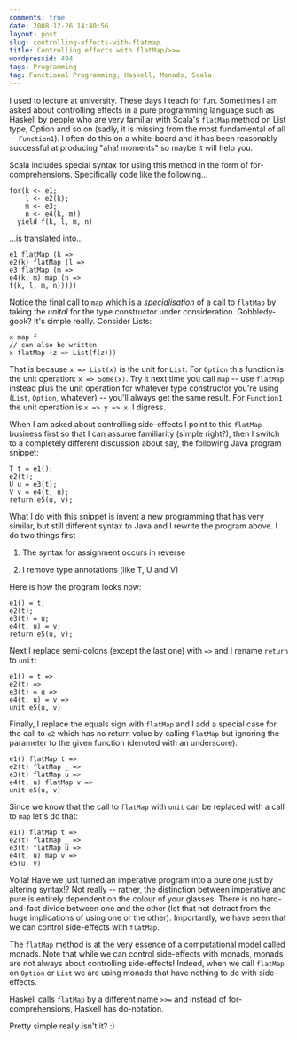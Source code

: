 ```yaml
---
comments: true
date: 2008-12-26 14:40:56
layout: post
slug: controlling-effects-with-flatmap
title: Controlling effects with flatMap/>>=
wordpressid: 494
tags: Programming
tag: Functional Programming, Haskell, Monads, Scala
---
```


I used to lecture at university. These days I teach for fun. Sometimes I am asked about controlling effects in a pure programming language such as Haskell by people who are very familiar with Scala's `flatMap` method on List type, Option and so on (sadly, it is missing from the most fundamental of all -- `Function1`). I often do this on a white-board and it has been reasonably successful at producing "aha! moments" so maybe it will help you.

Scala includes special syntax for using this method in the form of for-comprehensions. Specifically code like the following...

    
~~~{.Haskell}
for(k <- e1;
    l <- e2(k);
    m <- e3;
    n <- e4(k, m))
  yield f(k, l, m, n)
~~~


...is translated into...

    
~~~{.Scala}
e1 flatMap (k =>
e2(k) flatMap (l =>
e3 flatMap (m =>
e4(k, m) map (n =>
f(k, l, m, n)))))
~~~


Notice the final call to `map` which is a _specialisation_ of a call to `flatMap` by taking the _unital_ for the type constructor under consideration. Gobbledy-gook? It's simple really. Consider Lists:

    
~~~{.Scala}
x map f
// can also be written
x flatMap (z => List(f(z)))
~~~


That is because `x => List(x)` is the unit for `List`. For `Option` this function is the unit operation: `x => Some(x)`. Try it next time you call `map` -- use `flatMap` instead plus the unit operation for whatever type constructor you're using (`List`, `Option`, whatever) -- you'll always get the same result. For `Function1` the unit operation is `x => y => x`. I digress.

When I am asked about controlling side-effects I point to this `flatMap` business first so that I can assume familiarity (simple right?), then I switch to a completely different discussion about say, the following Java program snippet:

    
~~~{.Scala}
T t = e1();
e2(t);
U u = e3(t);
V v = e4(t, u);
return e5(u, v);
~~~



What I do with this snippet is invent a new programming that has very similar, but still different syntax to Java and I rewrite the program above. I do two things first




  1. The syntax for assignment occurs in reverse


  2. I remove type annotations (like T, U and V)



Here is how the program looks now:


    
~~~{.Scala}
e1() = t;
e2(t);
e3(t) = u;
e4(t, u) = v;
return e5(u, v);
~~~



Next I replace semi-colons (except the last one) with `=>` and I rename `return` to `unit`:


    
~~~{.Scala}
e1() = t =>
e2(t) =>
e3(t) = u =>
e4(t, u) = v =>
unit e5(u, v)
~~~



Finally, I replace the equals sign with `flatMap` and I add a special case for the call to `e2` which has no return value by calling `flatMap` but ignoring the parameter to the given function (denoted with an underscore):


    
~~~{.Scala}
e1() flatMap t =>
e2(t) flatMap _ =>
e3(t) flatMap u =>
e4(t, u) flatMap v =>
unit e5(u, v)
~~~



Since we know that the call to `flatMap` with `unit` can be replaced with a call to `map` let's do that:


    
~~~{.Scala}
e1() flatMap t =>
e2(t) flatMap _ =>
e3(t) flatMap u =>
e4(t, u) map v =>
e5(u, v)
~~~



Voila! Have we just turned an imperative program into a pure one just by altering syntax!? Not really -- rather, the distinction between imperative and pure is entirely dependent on the colour of your glasses. There is no hard-and-fast divide between one and the other (let that not detract from the huge implications of using one or the other). Importantly, we have seen that we can control side-effects with `flatMap`.

The `flatMap` method is at the very essence of a computational model called monads. Note that while we can control side-effects with monads, monads are not always about controlling side-effects! Indeed, when we call `flatMap` on `Option` or `List` we are using monads that have nothing to do with side-effects.

Haskell calls `flatMap` by a different name `>>=` and instead of for-comprehensions, Haskell has do-notation.

Pretty simple really isn't it? :)
